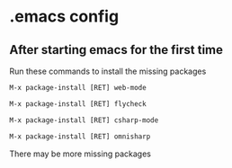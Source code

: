#  .emacs config

## After starting emacs for the first time
Run these commands to install the missing packages
```lisp
M-x package-install [RET] web-mode
```
```lisp
M-x package-install [RET] flycheck
```
```lisp
M-x package-install [RET] csharp-mode
```
```lisp
M-x package-install [RET] omnisharp
```
There may be more missing packages